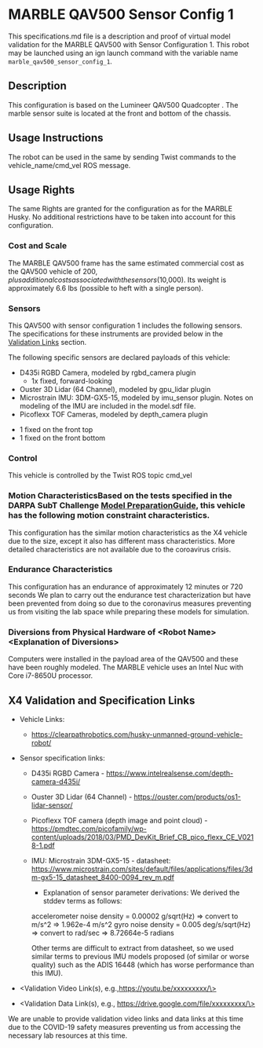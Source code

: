<!---This is a Markdown description of a robot model submitted for inclusion in the DARPA Subterranean Challenge Technology Repository -->

# MARBLE QAV500 Sensor Config 1
This specifications.md file is a description and proof of virtual model validation for the MARBLE QAV500 with Sensor Configuration 1. This robot may be launched using an ign launch command with the variable name `marble_qav500_sensor_config_1`.

## Description
This configuration is based on the Lumineer QAV500 Quadcopter . The marble sensor suite is located at the front and bottom of the chassis.  

## Usage Instructions
The robot can be used in the same by sending Twist commands to the vehicle_name/cmd_vel ROS message.  

## Usage Rights
The same Rights are granted for the configuration as for the MARBLE Husky. No additional restrictions have to be taken into account for this configuration.

### Cost and Scale
The MARBLE QAV500 frame has the same estimated commercial cost as the QAV500 vehicle of $200, plus additional costs associated with the sensors ($10,000). Its weight is approximately 6.6 lbs (possible to heft with a single person).  

### Sensors
This QAV500 with sensor configuration 1 includes the following sensors. The specifications for these instruments are provided below in the [Validation Links](#validation_links) section.

The following specific sensors are declared payloads of this vehicle:

* D435i RGBD Camera, modeled by rgbd_camera plugin
  - 1x fixed, forward-looking
* Ouster 3D Lidar (64 Channel), modeled by gpu_lidar plugin
* Microstrain IMU: 3DM-GX5-15, modeled by imu_sensor plugin. Notes on modeling of the IMU are included in the model.sdf file.  
* Picoflexx TOF Cameras, modeled by depth_camera plugin
- 1 fixed on the front top
- 1 fixed on the front bottom 


### Control
This vehicle is controlled by the Twist ROS topic cmd_vel

### Motion CharacteristicsBased on the tests specified in the DARPA SubT Challenge [Model PreparationGuide](https://subtchallenge.com/\<fix_me\>), this vehicle has the following motion constraint characteristics. 

This configuration has the similar motion characteristics as the X4 vehicle due to the size, except it also has different mass characteristics. More detailed characteristics are not available due to the coroavirus crisis.  

### Endurance Characteristics
This configuration has an endurance of approximately 12 minutes or 720 seconds  We plan to carry out the endurance test characterization but have been prevented from doing so due to the coronavirus measures preventing us from visiting the lab space while preparing these models for simulation.  

### Diversions from Physical Hardware of \<Robot Name\> <Explanation of Diversions\>
Computers were installed in the payload area of the QAV500 and these have been roughly modeled.  The MARBLE vehicle uses an Intel Nuc with Core i7-8650U processor.

## <a name="validation_links"></a>X4 Validation and Specification Links
* Vehicle Links:
  * https://clearpathrobotics.com/husky-unmanned-ground-vehicle-robot/

* Sensor specification links:
  * D435i RGBD Camera - https://www.intelrealsense.com/depth-camera-d435i/
  * Ouster 3D Lidar (64 Channel) - https://ouster.com/products/os1-lidar-sensor/
  * Picoflexx TOF camera (depth image and point cloud) - https://pmdtec.com/picofamily/wp-content/uploads/2018/03/PMD_DevKit_Brief_CB_pico_flexx_CE_V0218-1.pdf
  * IMU: Microstrain 3DM-GX5-15 - datasheet: https://www.microstrain.com/sites/default/files/applications/files/3dm-gx5-15_datasheet_8400-0094_rev_m.pdf
    * Explanation of sensor parameter derivations:
	We derived the stddev terms as follows:

	accelerometer noise density = 0.00002 g/sqrt(Hz) 
		=> convert to m/s^2 => 1.962e-4 m/s^2
	gyro noise density = 0.005 deg/s/sqrt(Hz)
		=> convert to rad/sec => 8.72664e-5 radians

	Other terms are difficult to extract from datasheet, so we used similar terms to previous IMU models proposed (of similar or worse quality) such as the ADIS 16448 (which has worse performance than this IMU). 

* \<Validation Video Link(s), e.g.,https://youtu.be/xxxxxxxxx/\>
* \<Validation Data Link(s), e.g., https://drive.google.com/file/xxxxxxxxx/\>

We are unable to provide validation video links and data links at this time due to the COVID-19 safety measures preventing us from accessing the necessary lab resources at this time.  
